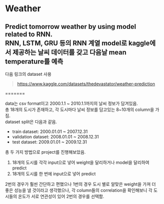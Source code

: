 # Weather
Predict tomorrow weather by using model related to RNN.   
RNN, LSTM, GRU 등의 RNN 계열 model로 kaggle에서 제공하는 날씨 데이터를 갖고 다음날 mean temperature를 예측   
---

다음 링크의 dataset 사용   
> https://www.kaggle.com/datasets/thedevastator/weather-prediction   
   
=======
   
data는 csv format이고 2000.1.1 ~ 2010.1.1까지의 날씨 정보가 담겨있음.   
총 18개의 도시가 존재하고, 각 도시마다 날씨 정보를 담고있는 8~10개의 column을 가짐.   
dataset split은 다음과 같음.   
- train dataset: 2000.01.01 ~ 2007.12.31   
- validation dataset: 2008.01.01 ~ 2008.12.31   
- test dataset: 2009.01.01 ~ 2009.12.31   
   
   
총 두 가지 방법으로 project를 진행해보았음.   
1. 18개의 도시를 각각 input으로 넣어 weight을 달리하거나 model을 달리하여 predict   
2. 18개의 도시를 한 번에 input으로 넣어 predict   
   
   
2번의 경우가 훨씬 간단하고 편했으나 1번의 경우 도시 별로 알맞은 weight을 가져 더 좋은 성능을 낼 것이라고 생각했으나, 각 column들의 correlation을 확인해보니 각 도시들의 온도가 서로 연관성이 있어 2번의 경우를 선택함.   
